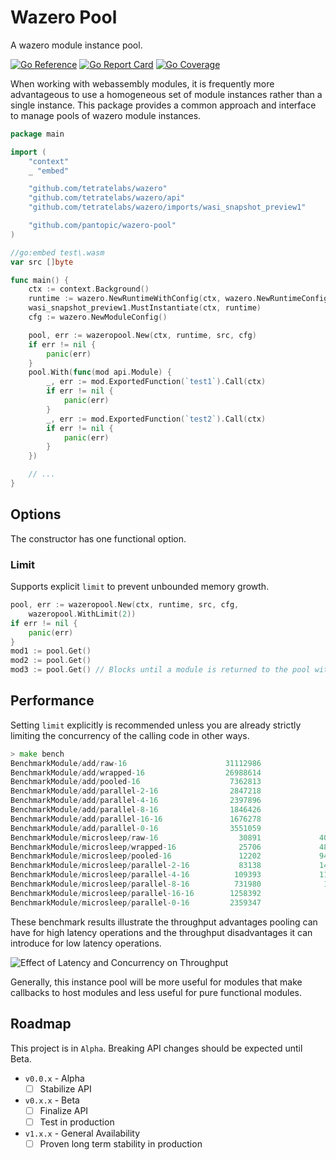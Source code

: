 # Wazero Pool

A wazero module instance pool.

[![Go Reference](https://godoc.org/github.com/pantopic/wazero-pool?status.svg)](https://godoc.org/github.com/pantopic/wazero-pool)
[![Go Report Card](https://goreportcard.com/badge/github.com/pantopic/wazero-pool?1)](https://goreportcard.com/report/github.com/pantopic/wazero-pool)
[![Go Coverage](https://github.com/pantopic/wazero-pool/wiki/coverage.svg)](https://raw.githack.com/wiki/pantopic/wazero-pool/coverage.html)

When working with webassembly modules, it is frequently more advantageous to use a homogeneous set of module instances
rather than a single instance. This package provides a common approach and interface to manage pools of
wazero module instances.

```go
package main

import (
	"context"
	_ "embed"

	"github.com/tetratelabs/wazero"
	"github.com/tetratelabs/wazero/api"
	"github.com/tetratelabs/wazero/imports/wasi_snapshot_preview1"

	"github.com/pantopic/wazero-pool"
)

//go:embed test\.wasm
var src []byte

func main() {
	ctx := context.Background()
	runtime := wazero.NewRuntimeWithConfig(ctx, wazero.NewRuntimeConfig())
	wasi_snapshot_preview1.MustInstantiate(ctx, runtime)
	cfg := wazero.NewModuleConfig()

	pool, err := wazeropool.New(ctx, runtime, src, cfg)
	if err != nil {
		panic(err)
	}
	pool.With(func(mod api.Module) {
		_, err := mod.ExportedFunction(`test1`).Call(ctx)
		if err != nil {
			panic(err)
		}
		_, err := mod.ExportedFunction(`test2`).Call(ctx)
		if err != nil {
			panic(err)
		}
	})

	// ...
}
```

## Options

The constructor has one functional option.

### Limit

Supports explicit `limit` to prevent unbounded memory growth.

```go
pool, err := wazeropool.New(ctx, runtime, src, cfg, 
	wazeropool.WithLimit(2))
if err != nil {
	panic(err)
}
mod1 := pool.Get()
mod2 := pool.Get()
mod3 := pool.Get() // Blocks until a module is returned to the pool with `pool.Put`
```

## Performance

Setting `limit` explicitly is recommended unless you are already strictly limiting the concurrency of the calling code
in other ways.

```go
> make bench
BenchmarkModule/add/raw-16                      31112986                38.95 ns/op
BenchmarkModule/add/wrapped-16                  26988614                45.59 ns/op
BenchmarkModule/add/pooled-16                    7362813               160.9 ns/op
BenchmarkModule/add/parallel-2-16                2847218               445.3 ns/op
BenchmarkModule/add/parallel-4-16                2397896               508.7 ns/op
BenchmarkModule/add/parallel-8-16                1846426               656.6 ns/op
BenchmarkModule/add/parallel-16-16               1676278               745.8 ns/op
BenchmarkModule/add/parallel-0-16                3551059               331.8 ns/op
BenchmarkModule/microsleep/raw-16                  30891             40574 ns/op
BenchmarkModule/microsleep/wrapped-16              25706             48160 ns/op
BenchmarkModule/microsleep/pooled-16               12202             94872 ns/op
BenchmarkModule/microsleep/parallel-2-16           83138             14738 ns/op
BenchmarkModule/microsleep/parallel-4-16          109393             11234 ns/op
BenchmarkModule/microsleep/parallel-8-16          731980              1714 ns/op
BenchmarkModule/microsleep/parallel-16-16        1258392               969.3 ns/op
BenchmarkModule/microsleep/parallel-0-16         2359347               517.5 ns/op
```

These benchmark results illustrate the throughput advantages pooling can have for high latency operations and the throughput disadvantages it can introduce for low latency operations.

![Effect of Latency and Concurrency on Throughput](https://github.com/user-attachments/assets/03d9806d-aa81-4d39-8855-50c08f4d01c2)

Generally, this instance pool will be more useful for modules that make callbacks to host modules and less useful for pure functional modules.

## Roadmap

This project is in `Alpha`. Breaking API changes should be expected until Beta.

- `v0.0.x` - Alpha
  - [ ] Stabilize API
- `v0.x.x` - Beta
  - [ ] Finalize API
  - [ ] Test in production
- `v1.x.x` - General Availability
  - [ ] Proven long term stability in production
